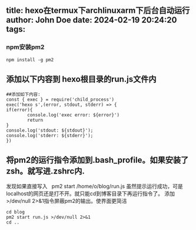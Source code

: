 title: hexo在termux下archlinuxarm下后台自动运行
author: John Doe
date: 2024-02-19 20:24:20
tags:
---
### npm安装pm2
```
npm install -g pm2
```
## 添加以下内容到 hexo根目录的run.js文件内
```
##添加如下内容:
const { exec } = require('child_process')
exec('hexo s',(error, stdout, stderr) => {
if(error){
        console.log('exec error: ${error}')
        return
}
console.log('stdout: ${stdout}');
console.log('stderr: ${stderr}');
})
```
## 将pm2的运行指令添加到.bash_profile。如果安装了zsh。就写进.zshrc内.
发现如果直接写入   pm2 start /home/o/blog/run.js
虽然提示运行成功，可是localhost的网页还是打不开。就只能cd到博客目录下再运行指令了。
添加>/dev/null 2>&1指令屏蔽pm2的输出。使界面更简洁
```
cd blog
pm2 start run.js >/dev/null 2>&1
cd ..
```